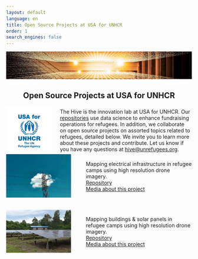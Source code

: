 ```yaml
---
layout: default
language: en
title: Open Source Projects at USA for UNHCR
order: 1
search_engines: false
---
```


![alt text](/assets/media/generic_data_image_thin.JPG)
<h2 align="center">Open Source Projects at USA for UNHCR</h2>

<div style="display: flex; align-items: center; gap: 20px;">

  <!-- Logo Section -->
  <div style="flex: 0 0 25%;">
    <img src="assets/media/U4U_logo.png" alt="USA for UNHCR logo" style="width: 100%;">
  </div>

  <!-- Text Section -->
  <div style="flex: 1;">
    The Hive is the innovation lab at USA for UNHCR. Our 
    <a href="https://github.com/USAFORUNHCRhive">repositories</a> 
    use data science to enhance fundraising operations for refugees. In addition, we collaborate on open source projects on assorted topics related to refugees, detailed below. We invite you to learn more about these projects and contribute. Let us know if you have any questions at 
    <a href="mailto:hive@unrefugees.org">hive@unrefugees.org</a>.
  </div>

</div>

<div style="display: flex; flex-direction: column; gap: 30px;">

  <!-- First Entry -->
  <div style="display: flex; justify-content: space-between; align-items: center;">
    <div style="flex: 0 0 35%; margin-right: 20px;">
      <img src="assets/media/electricalpole.jpg" alt="electrical mapping image" style="width:100%;">
    </div>
    <div style="flex: 1; margin-left: 20px;">
      Mapping electrical infrastructure in refugee camps using high resolution drone imagery.  
      <br>
      <a href="https://github.com/USAFORUNHCRhive/turkana-grid-mapping">Repository</a>  
      <br>
      <a href="https://www.unrefugees.org/news/kakuma-and-kalobeyei-drone-imagery-and-machine-learning-for-better-planning-of-refugee-settlements/">Media about this project</a>
    </div>
  </div>

  <!-- Second Entry -->
  <div style="display: flex; justify-content: space-between; align-items: center;">
    <div style="flex: 0 0 35%; margin-right: 20px;">
      <img src="assets/media/solar.jpg" alt="roof mapping image" style="width:100%;">
    </div>
    <div style="flex: 1; margin-left: 20px;">
      Mapping buildings & solar panels in refugee camps using high resolution drone imagery.  
      <br>
      <a href="https://github.com/USAFORUNHCRhive/turkana-camp-roof-mapping">Repository</a>  
      <br>
      <a href="https://www.unrefugees.org/news/kakuma-and-kalobeyei-drone-imagery-and-machine-learning-for-better-planning-of-refugee-settlements/">Media about this project</a>
    </div>
  </div>

</div>
